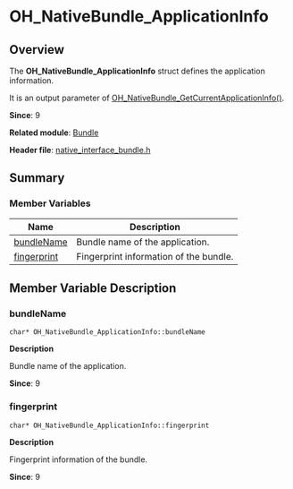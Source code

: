 # OH_NativeBundle_ApplicationInfo


## Overview

The **OH_NativeBundle_ApplicationInfo** struct defines the application information.

It is an output parameter of [OH_NativeBundle_GetCurrentApplicationInfo()](_bundle.md#oh_nativebundle_getcurrentapplicationinfo).

**Since**: 9

**Related module**: [Bundle](_bundle.md)

**Header file**: [native_interface_bundle.h](native__interface__bundle.md)


## Summary


### Member Variables

| Name| Description|
| -------- | -------- |
| [bundleName](#bundlename) | Bundle name of the application.|
| [fingerprint](#fingerprint) | Fingerprint information of the bundle.|


## Member Variable Description


### bundleName


```
char* OH_NativeBundle_ApplicationInfo::bundleName
```

**Description**

Bundle name of the application.

**Since**: 9


### fingerprint


```
char* OH_NativeBundle_ApplicationInfo::fingerprint
```

**Description**

Fingerprint information of the bundle.

**Since**: 9
